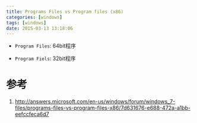 ```yaml
---
title: Programs Files vs Program files (x86)
categories: [windows]
tags: [windows]
date: 2015-03-13 13:18:06
---
```


-   `Program Files`: 64bit程序

-   `Program Fiels`: 32bit程序

# 参考

1.  <http://answers.microsoft.com/en-us/windows/forum/windows_7-files/programs-files-vs-program-files-x86/7d631676-e688-472a-a1bb-eefccfeca6d7>
